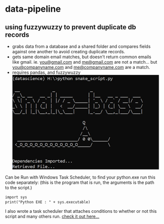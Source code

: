 # data-pipeline
## using fuzzywuzzy to prevent duplicate db records
* grabs data from a database and a shared folder and compares fields against one another to avoid creating duplicate records.
* gets same domain email matches, but doesn't return common emails like gmail. ie. you@gmail.com and me@gmail.com are not a match... but you@companyname.com and me@companyname.com are a match.
* requires pandas, and fuzzywuzzy
![Snake-Base](snake.jpg)



Can be Run with Windows Task Scheduler,
to find your python.exe run this code separately:
(this is the program that is run, the arguments is the path to the script.)
```
import sys
print("Python EXE : " + sys.executable)
```
I also wrote a task scheduler that attaches conditions to whether or not this script and many others run.
[check it out here...](https://github.com/njdevengine/task-scheduler)
